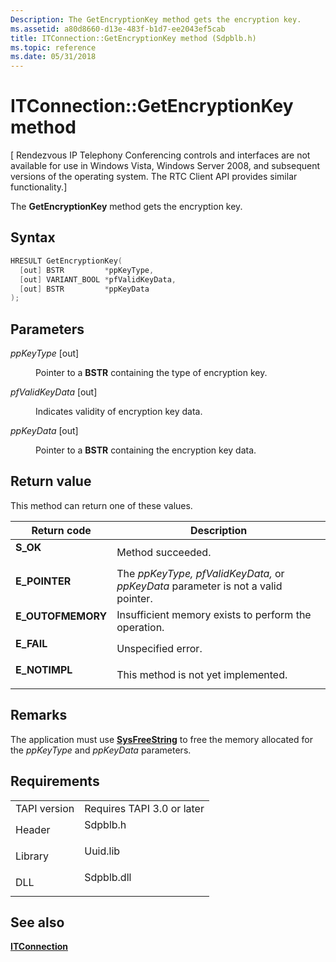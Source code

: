 ```yaml
---
Description: The GetEncryptionKey method gets the encryption key.
ms.assetid: a80d8660-d13e-483f-b1d7-ee2043ef5cab
title: ITConnection::GetEncryptionKey method (Sdpblb.h)
ms.topic: reference
ms.date: 05/31/2018
---
```


# ITConnection::GetEncryptionKey method

\[ Rendezvous IP Telephony Conferencing controls and interfaces are not available for use in Windows Vista, Windows Server 2008, and subsequent versions of the operating system. The RTC Client API provides similar functionality.\]

The **GetEncryptionKey** method gets the encryption key.

## Syntax


```C++
HRESULT GetEncryptionKey(
  [out] BSTR         *ppKeyType,
  [out] VARIANT_BOOL *pfValidKeyData,
  [out] BSTR         *ppKeyData
);
```



## Parameters

<dl> <dt>

*ppKeyType* \[out\]
</dt> <dd>

Pointer to a **BSTR** containing the type of encryption key.

</dd> <dt>

*pfValidKeyData* \[out\]
</dt> <dd>

Indicates validity of encryption key data.

</dd> <dt>

*ppKeyData* \[out\]
</dt> <dd>

Pointer to a **BSTR** containing the encryption key data.

</dd> </dl>

## Return value

This method can return one of these values.



| Return code                                                                                   | Description                                                                                  |
|-----------------------------------------------------------------------------------------------|----------------------------------------------------------------------------------------------|
| <dl> <dt>**S\_OK**</dt> </dl>          | Method succeeded.<br/>                                                                 |
| <dl> <dt>**E\_POINTER**</dt> </dl>     | The *ppKeyType, pfValidKeyData,* or *ppKeyData* parameter is not a valid pointer.<br/> |
| <dl> <dt>**E\_OUTOFMEMORY**</dt> </dl> | Insufficient memory exists to perform the operation.<br/>                              |
| <dl> <dt>**E\_FAIL**</dt> </dl>        | Unspecified error.<br/>                                                                |
| <dl> <dt>**E\_NOTIMPL**</dt> </dl>     | This method is not yet implemented.<br/>                                               |



 

## Remarks

The application must use [**SysFreeString**](https://msdn.microsoft.com/en-us/library/ms221481(v=VS.71).aspx) to free the memory allocated for the *ppKeyType* and *ppKeyData* parameters.

## Requirements



|                         |                                                                                       |
|-------------------------|---------------------------------------------------------------------------------------|
| TAPI version<br/> | Requires TAPI 3.0 or later<br/>                                                 |
| Header<br/>       | <dl> <dt>Sdpblb.h</dt> </dl>   |
| Library<br/>      | <dl> <dt>Uuid.lib</dt> </dl>   |
| DLL<br/>          | <dl> <dt>Sdpblb.dll</dt> </dl> |



## See also

<dl> <dt>

[**ITConnection**](itconnection.md)
</dt> </dl>

 

 





